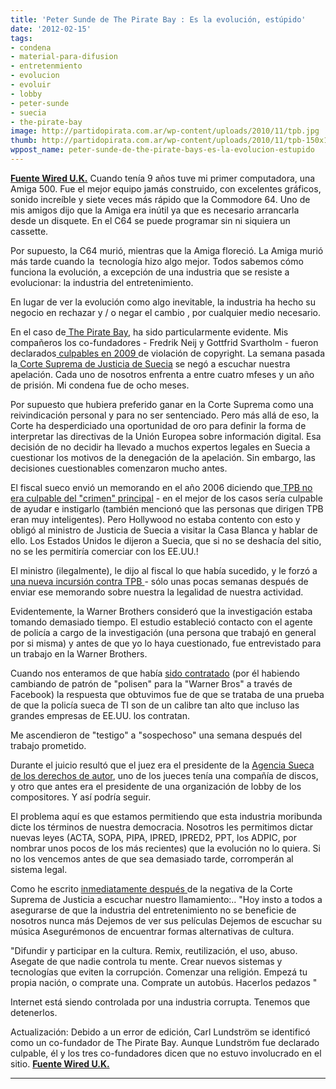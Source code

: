 ```yaml
---
title: 'Peter Sunde de The Pirate Bay : Es la evolución, estúpido'
date: '2012-02-15'
tags:
- condena
- material-para-difusion
- entretenmiento
- evolucion
- evoluir
- lobby
- peter-sunde
- suecia
- the-pirate-bay
image: http://partidopirata.com.ar/wp-content/uploads/2010/11/tpb.jpg
thumb: http://partidopirata.com.ar/wp-content/uploads/2010/11/tpb-150x150.jpg
wppost_name: peter-sunde-de-the-pirate-bays-es-la-evolucion-estupido
---
```


<strong><a href="http://www.wired.co.uk/news/archive/2012-02/13/peter-sunde-evolution" target="_blank">Fuente Wired U.K.</a></strong>
Cuando tenía 9 años tuve mi primer computadora, una Amiga 500. Fue el mejor equipo jamás construido, con excelentes gráficos, sonido increíble y siete veces más rápido que la Commodore 64. Uno de mis amigos dijo que la Amiga era inútil ya que es necesario arrancarla desde un disquete. En el C64 se puede programar sin ni siquiera un cassette.

Por supuesto, la C64 murió, mientras que la Amiga floreció. La Amiga murió más tarde cuando la  tecnología hizo algo mejor. Todos sabemos cómo funciona la evolución, a excepción de una industria que se resiste a evolucionar: la industria del entretenimiento.

En lugar de ver la evolución como algo inevitable, la industria ha hecho su negocio en rechazar y / o negar el cambio , por cualquier medio necesario.

En el caso de<a href="http://thepiratebay.org/" target="_blank"> The Pirate Bay,</a> ha sido particularmente evidente. Mis compañeros los co-fundadores - Fredrik Neij y Gottfrid Svartholm - fueron declarados<a href="http://www.wired.com/threatlevel/2009/04/pirateverdict/" target="_blank"> culpables en 2009 </a>de violación de copyright. La semana pasada la<a href="http://www.wired.com/threatlevel/2012/02/supreme-court-of-sweden-upholds-pirate-bay-prison-sentences/" target="_blank"> Corte Suprema de Justicia de Suecia</a> se negó a escuchar nuestra apelación. Cada uno de nosotros enfrenta a entre cuatro mfeses y un año de prisión. Mi condena fue de ocho meses.

Por supuesto que hubiera preferido ganar en la Corte Suprema como una reivindicación personal y para no ser sentenciado. Pero más allá de eso, la Corte ha desperdiciado una oportunidad de oro para definir la forma de interpretar las directivas de la Unión Europea sobre información digital. Esa decisión de no decidir ha llevado a muchos expertos legales en Suecia a cuestionar los motivos de la denegación de la apelación. Sin embargo, las decisiones cuestionables comenzaron mucho antes.

El fiscal sueco envió un memorando en el año 2006 diciendo que<a href="http://rixstep.com/2/1/20101017,00.shtml" target="_blank"> TPB no era culpable del "crimen" principal</a> - en el mejor de los casos sería culpable de ayudar e instigarlo (también mencionó que las personas que dirigen TPB eran muy inteligentes). Pero Hollywood no estaba contento con esto y obligó al ministro de Justicia de Suecia a visitar la Casa Blanca y hablar de ello. Los Estados Unidos le dijeron a Suecia, que si no se deshacía del sitio, no se les permitiría comerciar con los EE.UU.!

El ministro (ilegalmente), le dijo al fiscal lo que había sucedido, y le forzó a <a href="http://www.wired.com/threatlevel/2008/02/the-pirate-bay/" target="_blank">una nueva incursión contra TPB </a>- sólo unas pocas semanas después de enviar ese memorando sobre nuestra la legalidad de nuestra actividad.

Evidentemente, la Warner Brothers consideró que la investigación estaba tomando demasiado tiempo. El estudio estableció contacto con el agente de policía a cargo de la investigación (una persona que trabajó en general por si misma) y antes de que yo lo haya cuestionado, fue entrevistado para un trabajo en la Warner Brothers.

Cuando nos enteramos de que había <a href="http://torrentfreak.com/warner-confesses-pirate-bay-cop-compromised-080605/" target="_blank">sido contratado</a> (por él habiendo cambiando de patrón de "polisen" para la "Warner Bros" a través de Facebook) la respuesta que obtuvimos fue de que se trataba de una prueba de que la policía sueca de TI son de un calibre tan alto que incluso las grandes empresas de EE.UU. los contratan.

Me ascendieron de "testigo" a "sospechoso" una semana después del trabajo prometido.

Durante el juicio resultó que el juez era el presidente de la <a href="http://www.wired.com/threatlevel/2009/04/pirateconflict/" target="_blank">Agencia Sueca de los derechos de autor</a>, uno de los jueces tenía una compañía de discos, y otro que antes era el presidente de una organización de lobby de los compositores. Y así podría seguir.

El problema aquí es que estamos permitiendo que esta industria moribunda dicte los términos de nuestra democracia. Nosotros les permitimos dictar nuevas leyes (ACTA, SOPA, PIPA, IPRED, IPRED2, PPT, los ADPIC, por nombrar unos pocos de los más recientes) que la evolución no lo quiera. Si no los vencemos antes de que sea demasiado tarde, corromperán al sistema legal.

Como he escrito <a href="http://blog.brokep.com/2012/02/01/maintain-hardline-kopimi/" target="_blank">inmediatamente después </a>de la negativa de la Corte Suprema de Justicia a escuchar nuestro llamamiento:.. "Hoy insto a todos a asegurarse de que la industria del entretenimiento no se beneficie de nosotros nunca más Dejemos de ver sus películas Dejemos de escuchar su música Asegurémonos de encuentrar formas alternativas de cultura.

"Difundir y participar en la cultura. Remix, reutilización, el uso, abuso. Asegate de que nadie controla tu mente. Crear nuevos sistemas y tecnologías que eviten la corrupción. Comenzar una religión. Empezá tu propia nación, o comprate una. Comprate un autobús. Hacerlos pedazos "

Internet está siendo controlada por una industria corrupta. Tenemos que detenerlos.

Actualización: Debido a un error de edición, Carl Lundström se identificó como un co-fundador de The Pirate Bay. Aunque Lundström fue declarado culpable, él y los tres co-fundadores dicen que no estuvo involucrado en el sitio.
<strong><a href="http://www.wired.co.uk/news/archive/2012-02/13/peter-sunde-evolution" target="_blank">Fuente Wired U.K.</a></strong>

<hr />

